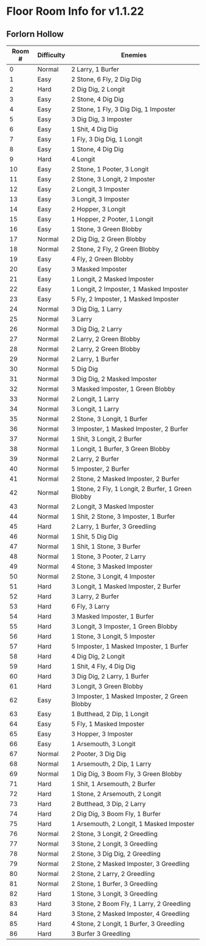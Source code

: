 # Floor Room Info for v1.1.22

## Forlorn Hollow

| Room # | Difficulty | Enemies                    |
|--------|------------|----------------------------|
| 0 | Normal | 2 Larry, 1 Burfer |
| 1 | Easy | 2 Stone, 6 Fly, 2 Dig Dig |
| 2 | Hard | 2 Dig Dig, 2 Longit |
| 3 | Easy | 2 Stone, 4 Dig Dig |
| 4 | Easy | 2 Stone, 1 Fly, 3 Dig Dig, 1 Imposter |
| 5 | Easy | 3 Dig Dig, 3 Imposter |
| 6 | Easy | 1 Shit, 4 Dig Dig |
| 7 | Easy | 1 Fly, 3 Dig Dig, 1 Longit |
| 8 | Easy | 1 Stone, 4 Dig Dig |
| 9 | Hard | 4 Longit |
| 10 | Easy | 2 Stone, 1 Pooter, 3 Longit |
| 11 | Easy | 2 Stone, 3 Longit, 2 Imposter |
| 12 | Easy | 2 Longit, 3 Imposter |
| 13 | Easy | 3 Longit, 3 Imposter |
| 14 | Easy | 2 Hopper, 3 Longit |
| 15 | Easy | 1 Hopper, 2 Pooter, 1 Longit |
| 16 | Easy | 1 Stone, 3 Green Blobby |
| 17 | Normal | 2 Dig Dig, 2 Green Blobby |
| 18 | Normal | 2 Stone, 2 Fly, 2 Green Blobby |
| 19 | Easy | 4 Fly, 2 Green Blobby |
| 20 | Easy | 3 Masked Imposter |
| 21 | Easy | 1 Longit, 2 Masked Imposter |
| 22 | Easy | 1 Longit, 2 Imposter, 1 Masked Imposter |
| 23 | Easy | 5 Fly, 2 Imposter, 1 Masked Imposter |
| 24 | Normal | 3 Dig Dig, 1 Larry |
| 25 | Normal | 3 Larry |
| 26 | Normal | 3 Dig Dig, 2 Larry |
| 27 | Normal | 2 Larry, 2 Green Blobby |
| 28 | Normal | 2 Larry, 2 Green Blobby |
| 29 | Normal | 2 Larry, 1 Burfer |
| 30 | Normal | 5 Dig Dig |
| 31 | Normal | 3 Dig Dig, 2 Masked Imposter |
| 32 | Normal | 3 Masked Imposter, 1 Green Blobby |
| 33 | Normal | 2 Longit, 1 Larry |
| 34 | Normal | 3 Longit, 1 Larry |
| 35 | Normal | 2 Stone, 3 Longit, 1 Burfer |
| 36 | Normal | 3 Imposter, 1 Masked Imposter, 2 Burfer |
| 37 | Normal | 1 Shit, 3 Longit, 2 Burfer |
| 38 | Normal | 1 Longit, 1 Burfer, 3 Green Blobby |
| 39 | Normal | 2 Larry, 2 Burfer |
| 40 | Normal | 5 Imposter, 2 Burfer |
| 41 | Normal | 2 Stone, 2 Masked Imposter, 2 Burfer |
| 42 | Normal | 1 Stone, 2 Fly, 1 Longit, 2 Burfer, 1 Green Blobby |
| 43 | Normal | 2 Longit, 3 Masked Imposter |
| 44 | Normal | 1 Shit, 2 Stone, 3 Imposter, 1 Burfer |
| 45 | Hard | 2 Larry, 1 Burfer, 3 Greedling |
| 46 | Normal | 1 Shit, 5 Dig Dig |
| 47 | Normal | 1 Shit, 1 Stone, 3 Burfer |
| 48 | Normal | 1 Stone, 3 Pooter, 2 Larry |
| 49 | Normal | 4 Stone, 3 Masked Imposter |
| 50 | Normal | 2 Stone, 3 Longit, 4 Imposter |
| 51 | Hard | 3 Longit, 1 Masked Imposter, 2 Burfer |
| 52 | Hard | 3 Larry, 2 Burfer |
| 53 | Hard | 6 Fly, 3 Larry |
| 54 | Hard | 3 Masked Imposter, 1 Burfer |
| 55 | Hard | 3 Longit, 3 Imposter, 1 Green Blobby |
| 56 | Hard | 1 Stone, 3 Longit, 5 Imposter |
| 57 | Hard | 5 Imposter, 1 Masked Imposter, 1 Burfer |
| 58 | Hard | 4 Dig Dig, 2 Longit |
| 59 | Hard | 1 Shit, 4 Fly, 4 Dig Dig |
| 60 | Hard | 3 Dig Dig, 2 Larry, 1 Burfer |
| 61 | Hard | 3 Longit, 3 Green Blobby |
| 62 | Easy | 3 Imposter, 1 Masked Imposter, 2 Green Blobby |
| 63 | Easy | 1 Butthead, 2 Dip, 1 Longit |
| 64 | Easy | 5 Fly, 1 Masked Imposter |
| 65 | Easy | 3 Hopper, 3 Imposter |
| 66 | Easy | 1 Arsemouth, 3 Longit |
| 67 | Normal | 2 Pooter, 3 Dig Dig |
| 68 | Normal | 1 Arsemouth, 2 Dip, 1 Larry |
| 69 | Normal | 1 Dig Dig, 3 Boom Fly, 3 Green Blobby |
| 71 | Hard | 1 Shit, 1 Arsemouth, 2 Burfer |
| 72 | Hard | 1 Stone, 2 Arsemouth, 2 Longit |
| 73 | Hard | 2 Butthead, 3 Dip, 2 Larry |
| 74 | Hard | 2 Dig Dig, 3 Boom Fly, 1 Burfer |
| 75 | Hard | 1 Arsemouth, 2 Longit, 1 Masked Imposter |
| 76 | Normal | 2 Stone, 3 Longit, 2 Greedling |
| 77 | Normal | 3 Stone, 2 Longit, 3 Greedling |
| 78 | Normal | 2 Stone, 3 Dig Dig, 2 Greedling |
| 79 | Normal | 2 Stone, 2 Masked Imposter, 3 Greedling |
| 80 | Normal | 2 Stone, 2 Larry, 2 Greedling |
| 81 | Normal | 2 Stone, 1 Burfer, 3 Greedling |
| 82 | Hard | 1 Stone, 3 Longit, 3 Greedling |
| 83 | Hard | 3 Stone, 2 Boom Fly, 1 Larry, 2 Greedling |
| 84 | Hard | 3 Stone, 2 Masked Imposter, 4 Greedling |
| 85 | Hard | 4 Stone, 2 Longit, 1 Burfer, 3 Greedling |
| 86 | Hard | 3 Burfer 3 Greedling |
